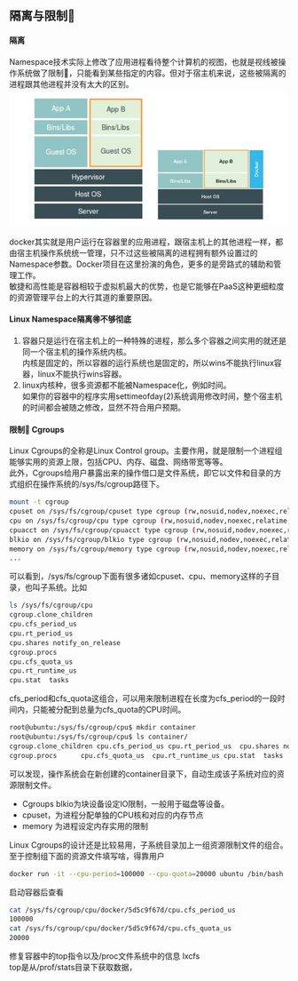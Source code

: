 ## 隔离与限制🚫
#### 隔离
Namespace技术实际上修改了应用进程看待整个计算机的视图，也就是视线被操作系统做了限制🚫，只能看到某些指定的内容。但对于宿主机来说，这些被隔离的进程跟其他进程并没有太大的区别。<br>
![容器示意图](./img/k8s_docker.jpg)

docker其实就是用户运行在容器里的应用进程，跟宿主机上的其他进程一样，都由宿主机操作系统统一管理，只不过这些被隔离的进程拥有额外设置过的Namespace参数。Docker项目在这里扮演的角色，更多的是旁路式的辅助和管理工作。<br>
敏捷和高性能是容器相较于虚拟机最大的优势，也是它能够在PaaS这种更细粒度的资源管理平台上的大行其道的重要原因。<br>
#### Linux Namespace隔离🉐️不够彻底
1. 容器只是运行在宿主机上的一种特殊的进程，那么多个容器之间实用的就还是同一个宿主机的操作系统内核。<br>
内核是固定的，所以容器的运行系统也是固定的，所以wins不能执行linux容器，linux不能执行wins容器。<br>
2. linux内核种，很多资源都不能被Namespace化，例如时间。<br>
如果你的容器中的程序实用settimeofday(2)系统调用修改时间，整个宿主机的时间都会被随之修改，显然不符合用户预期。<br>
#### 限制🚫 Cgroups
Linux Cgroups的全称是Linux Control group。主要作用，就是限制一个进程组能够实用的资源上限，包括CPU、内存、磁盘、网络带宽等等。<br>
此外，Cgroups给用户暴露出来的操作借口是文件系统，即它以文件和目录的方式组织在操作系统的/sys/fs/cgroup路径下。
```sh
mount -t cgroup 
cpuset on /sys/fs/cgroup/cpuset type cgroup (rw,nosuid,nodev,noexec,relatime,cpuset)
cpu on /sys/fs/cgroup/cpu type cgroup (rw,nosuid,nodev,noexec,relatime,cpu)
cpuacct on /sys/fs/cgroup/cpuacct type cgroup (rw,nosuid,nodev,noexec,relatime,cpuacct)
blkio on /sys/fs/cgroup/blkio type cgroup (rw,nosuid,nodev,noexec,relatime,blkio)
memory on /sys/fs/cgroup/memory type cgroup (rw,nosuid,nodev,noexec,relatime,memory)
...
```
可以看到，/sys/fs/cgroup下面有很多诸如cpuset、cpu、memory这样的子目录，也叫子系统。比如
```sh
ls /sys/fs/cgroup/cpu
cgroup.clone_children 
cpu.cfs_period_us 
cpu.rt_period_us  
cpu.shares notify_on_release
cgroup.procs     
cpu.cfs_quota_us  
cpu.rt_runtime_us 
cpu.stat  tasks
```
cfs_period和cfs_quota这组合，可以用来限制进程在长度为cfs_period的一段时间内，只能被分配到总量为cfs_quota的CPU时间。<br>
```sh
root@ubuntu:/sys/fs/cgroup/cpu$ mkdir container
root@ubuntu:/sys/fs/cgroup/cpu$ ls container/
cgroup.clone_children cpu.cfs_period_us cpu.rt_period_us  cpu.shares notify_on_release
cgroup.procs      cpu.cfs_quota_us  cpu.rt_runtime_us cpu.stat  tasks
```
可以发现，操作系统会在新创建的container目录下，自动生成该子系统对应的资源限制文件。<br>
* Cgroups blkio为块设备设定IO限制，一般用于磁盘等设备。
* cpuset，为进程分配单独的CPU核和对应的内存节点
* memory 为进程设定内存实用的限制

Linux Cgroups的设计还是比较易用，子系统目录加上一组资源限制文件的组合。至于控制组下面的资源文件填写啥，得靠用户
```sh
docker run -it --cpu-period=100000 --cpu-quota=20000 ubuntu /bin/bash
```
启动容器后查看
```sh
cat /sys/fs/cgroup/cpu/docker/5d5c9f67d/cpu.cfs_period_us 
100000
cat /sys/fs/cgroup/cpu/docker/5d5c9f67d/cpu.cfs_quota_us 
20000
```
修复容器中的top指令以及/proc文件系统中的信息 lxcfs<br>
top是从/prof/stats目录下获取数据，

